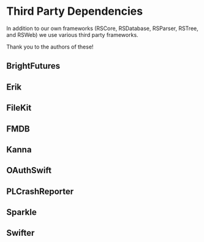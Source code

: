 # Third Party Dependencies

In addition to our own frameworks (RSCore, RSDatabase, RSParser, RSTree, and RSWeb) we use various third party frameworks.

Thank you to the authors of these!

## BrightFutures

## Erik

## FileKit

## FMDB

## Kanna

## OAuthSwift

## PLCrashReporter

## Sparkle

## Swifter



